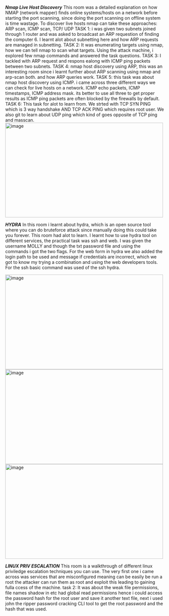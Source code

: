 ***Nmap Live Host Discovery***
This room was a detailed explanation on how NMAP (network mapper) finds online systems/hosts on a network before starting the port scanning, since doing the port scanning on offline system is time wastage. To discover live hosts nmap can take these approaches:
ARP scan, ICMP scan, TCP/ UDP
TASK 1: i was given two subnets joined through 1 router and was asked to broadcast an ARP requestion of finding the computer 6. I learnt alot about subnetting here and how ARP requests are managed in subnetting.
TASK 2: It was enumerating targets using nmap, how we can tell nmap to scan what targets. Using the attack machine, i explored few nmap commands and answered the task questions.
TASK 3: I tackled with ARP request and respons ealong with ICMP ping packets between two subnets. 
TASK 4: nmap host discovery using ARP, this was an interesting room since i learnt further about ARP scanning using nmap and arp-scan both. and how ARP queries work.
TASK 5: this task was about nmap host discovery using ICMP. i came across three different ways we can check for live hosts on a network. ICMP echo packets, ICMP timestamps, ICMP address mask. its better to use all three to get proper results as ICMP ping packets are often blocked by the firewalls by default.
TASK 6: This task for alot to learn from. We strted with TCP SYN PING which is 3 way handshake AND TCP ACK PING which requires root user. We also git to learn about UDP ping which kind of goes opposite of TCP ping and masscan. 
<img width="500" height="300" alt="image" src="https://github.com/user-attachments/assets/d8e86f23-e880-49e2-80ea-1bae41408323" />

***HYDRA***
In this room i learnt about hydra, which is an open source tool where you can do bruteforce attack since manually doing this could take you forever. This room had alot to learn. I learnt how to use hydra tool on different services, the practical task was ssh and web. I was given the username MOLLY and though the txt password file and using the commands i got the two flags. For the web form in hydra we also added the login path to be used and message if credentials are incorrect, which we got to know my trying a combination and using the web developers tools. For the ssh basic command was used of the ssh hydra. 


<img width="500" height="300" alt="image" src="https://github.com/user-attachments/assets/267eb4dc-7b23-4c42-9802-f2d5e12be292" />

<img width="500" height="300" alt="image" src="https://github.com/user-attachments/assets/18cd8b95-5ad2-4574-a9da-82a1afea6f6e" /> 

<img width="500" height="300" alt="image" src="https://github.com/user-attachments/assets/22f780f3-d756-4663-8489-772813ae48df" />



***LINUX PRIV ESCALATION***
This room is a walkthrough of different linux priviledge escalation techniques you can use. The very first one i came across was services that are misconfigured meaning can be easily be run a root the attacker can run them as root and exploit this leading to gaining fulla ccess of the machine. 
task 2: It was about the weak file permissions, file names shadow in etc had global read permissions hence i could access the password hash for the root user and save it another text file, next i used john the ripper password cracking CLI tool to get the root password and the hash that was used.



